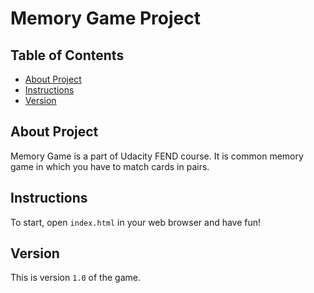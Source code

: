 # Memory Game Project

## Table of Contents

* [About Project](#aboutProject)
* [Instructions](#instructions)
* [Version](#version)

## About Project

Memory Game is a part of Udacity FEND course. It is common memory game in which you have to match cards in pairs.

## Instructions

To start, open `index.html` in your web browser and have fun! 

## Version

This is version `1.0` of the game.
